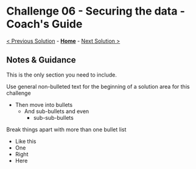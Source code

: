 # Challenge 06 - Securing the data - Coach's Guide 

[< Previous Solution](./Solution-05.md) - **[Home](./README.md)** - [Next Solution >](./Solution-07.md)

## Notes & Guidance

This is the only section you need to include.

Use general non-bulleted text for the beginning of a solution area for this challenge

- Then move into bullets
  - And sub-bullets and even
    - sub-sub-bullets

Break things apart with more than one bullet list

- Like this
- One
- Right
- Here
